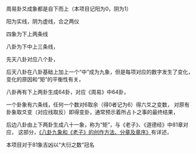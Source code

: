 
周易卦爻成象都是自下而上（本项目记阳为0，阴为1）

阳为实线，阴为虚线，合之两仪

四象为下上两条线

八卦为下中上三条线，

先天八卦对应八个卦，

后天八卦在八卦基础上加上一个“中”成为九象，但是每项对应的数字发生了变化，变化的原因和“矩”的平衡性有关，

八卦再有下上两卦生成64卦，对应《周易》中64卦，

一个卦象有六条线，任何一个数对6取余（得0者记为6）得六爻之变数，
对原有卦象取爻变（对应线取反）即得变卦，通常预示着所占卜之事的最终结果，

后边八卦由上下两卦生成八十一象，称为“矩”，与《老子》、《道德经》中81章对应，
这部分，[《八卦九象和《老子》的创作方法、分章及章序》](https://zhuanlan.zhihu.com/p/90606767)有详述，

本项目对于81象吉凶以“大衍之数”冠名

